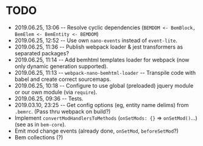 # TODO

- 2019.06.25, 13:06 -- Resolve cyclic dependencies (`BEMDOM <- BemBlock, BemElem <- BemEntity <- BEMDOM`)
- 2019.06.25, 12:52 -- Use own `nano-events` instead of `event-lite`.
- 2019.06.25, 11:36 -- Publish webpack loader & jest transformers as separated packages?
- 2019.06.25, 11:14 -- Add bemhtml templates loader for webpack (now only dynamic generation supported).
- 2019.06.25, 11:13 -- `webpack-nano-bemhtml-loader` -- Transpile code with babel and create correct sourcemaps.
- 2019.06.25, 10:18 -- Configure to use global (preloaded) jquery module or our own module (via `require`).
- 2019.06.25, 09:36 -- Tests.
- 2019.03.10, 23:25 -- Get config options (eg, entity name delims) from `.bemrc`. (Pass thru webpack on build?)
- Implement `convertModHandlersToMethods` (`onSetMods: {}` => `onSetMod()`...) (see as in `bem-core`).
- Emit mod change events (already done, `onSetMod`, `beforeSetMod`?)
- Bem collections (?)
